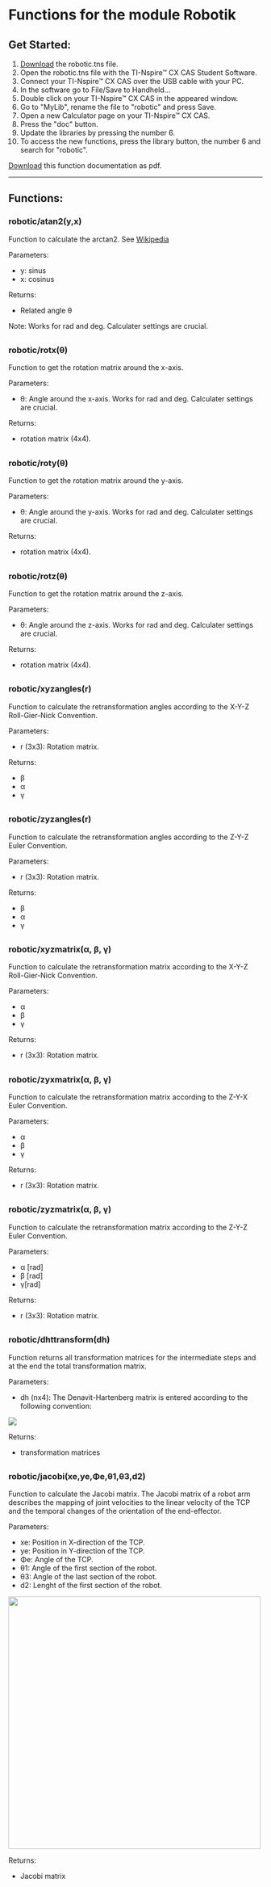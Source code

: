 # Functions for the module Robotik
## Get Started:
1. [Download](https://github.com/samy4sam/ti-nspire/raw/master/Robotic/robotic.tns) the robotic.tns file.
2. Open the robotic.tns file with the TI-Nspire™ CX CAS Student Software.
3. Connect your TI-Nspire™ CX CAS over the USB cable with your PC.
4. In the software go to File/Save to Handheld...
5. Double click on your TI-Nspire™ CX CAS in the appeared window.
6. Go to "MyLib", rename the file to "robotic" and press Save.
7. Open a new Calculator page on your TI-Nspire™ CX CAS.
8. Press the "doc" button.
9. Update the libraries by pressing the number 6.
10. To access the new functions, press the library button, the number 6 and search for "robotic".

[Download](https://github.com/samy4sam/ti-nspire/raw/master/Robotic/README.pdf) this function documentation as pdf.
***
## Functions:
### robotic/atan2(y,x)
Function to calculate the arctan2. See [Wikipedia](https://de.wikipedia.org/wiki/Arctan2)  

Parameters:  
* y: sinus  
* x: cosinus  

Returns:
* Related angle θ  

Note: Works for rad and deg. Calculater settings are crucial.  
##  
### robotic/rotx(θ)
Function to get the rotation matrix around the x-axis.  

Parameters:  
*  θ: Angle around the x-axis. Works for rad and deg. Calculater settings are crucial.     

Returns:
* rotation matrix (4x4).
##  
### robotic/roty(θ)
Function to get the rotation matrix around the y-axis.  

Parameters:  
*  θ: Angle around the y-axis. Works for rad and deg. Calculater settings are crucial.     

Returns:
* rotation matrix (4x4).
##  
### robotic/rotz(θ)
Function to get the rotation matrix around the z-axis.  

Parameters:  
*  θ: Angle around the z-axis. Works for rad and deg. Calculater settings are crucial.     

Returns:
* rotation matrix (4x4).
##  
### robotic/xyzangles(r)
Function to calculate the retransformation angles according to the X-Y-Z Roll-Gier-Nick Convention.

Parameters:
* r (3x3): Rotation matrix.

Returns:
* β
* α
* γ
##  
### robotic/zyzangles(r)
Function to calculate the retransformation angles according to the Z-Y-Z Euler Convention.

Parameters:  
* r (3x3): Rotation matrix.

Returns:   
* β
* α
* γ
##  
### robotic/xyzmatrix(α, β, γ)
Function to calculate the retransformation matrix according to the X-Y-Z Roll-Gier-Nick Convention.

Parameters:
* α
* β
* γ

Returns:   
* r (3x3): Rotation matrix.
##  
### robotic/zyxmatrix(α, β, γ)
Function to calculate the retransformation matrix according to the Z-Y-X Euler Convention.

Parameters:
* α
* β
* γ

Returns:   
* r (3x3): Rotation matrix.
##  
### robotic/zyzmatrix(α, β, γ)
Function to calculate the retransformation matrix according to the Z-Y-Z Euler Convention.

Parameters:
* α [rad]
* β [rad]
* γ[rad]

Returns:   
* r (3x3): Rotation matrix.
##  
### robotic/dhttransform(dh)
Function returns all transformation matrices for the intermediate steps and at the end the total transformation matrix.

Parameters:
* dh (nx4): The Denavit-Hartenberg matrix is entered according to the following convention:
<image src="https://github.com/samy4sam/ti-nspire/blob/master/Robotic/Photos/dhtMatrix.png?raw=true"/>

Returns:   
* transformation matrices
##  
### robotic/jacobi(xe,ye,Φe,θ1,θ3,d2)
Function to calculate the Jacobi matrix. The Jacobi matrix of a robot arm describes the mapping of joint velocities to the linear velocity of the TCP and the temporal changes of the orientation of the end-effector.  

Parameters:
* xe: Position in X-direction of the TCP.
* ye: Position in Y-direction of the TCP.
* Φe: Angle of the TCP.
* θ1: Angle of the first section of the robot.
* θ3: Angle of the last section of the robot.
* d2: Lenght of the first section of the robot.
<image src="https://github.com/samy4sam/ti-nspire/blob/master/Robotic/Photos/jacobiMatrix.PNG?raw=true" height=500 />

Returns:
* Jacobi matrix
